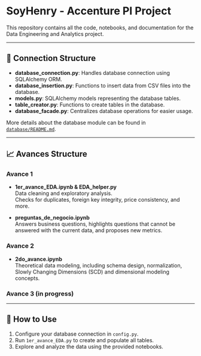 # SoyHenry - Accenture PI Project

This repository contains all the code, notebooks, and documentation for the Data Engineering and Analytics project.

---

## 🔗 Connection Structure

- **database_connection.py**: Handles database connection using SQLAlchemy ORM.
- **database_insertion.py**: Functions to insert data from CSV files into the database.
- **models.py**: SQLAlchemy models representing the database tables.
- **table_creator.py**: Functions to create tables in the database.
- **database_facade.py**: Centralizes database operations for easier usage.

More details about the database module can be found in [`database/README.md`](database/README.md).

---

## 📈 Avances Structure

### Avance 1

- **1er_avance_EDA.ipynb & EDA_helper.py**  
  Data cleaning and exploratory analysis.  
  Checks for duplicates, foreign key integrity, price consistency, and more.
  
- **preguntas_de_negocio.ipynb**  
  Answers business questions, highlights questions that cannot be answered with the current data, and proposes new metrics.

### Avance 2

- **2do_avance.ipynb**  
  Theoretical data modeling, including schema design, normalization, Slowly Changing Dimensions (SCD) and dimensional modeling concepts.

### Avance 3 (in progress)



---

## 🚀 How to Use

1. Configure your database connection in `config.py`.
2. Run `1er_avance_EDA.py` to create and populate all tables.
3. Explore and analyze the data using the provided notebooks.